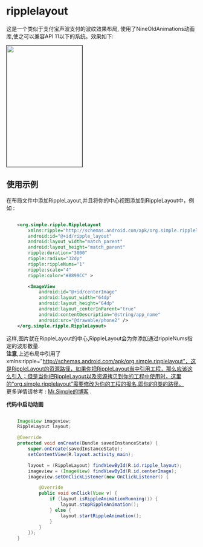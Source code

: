 # ripplelayout
   这是一个类似于支付宝声波支付的波纹效果布局, 使用了NineOldAnimations动画库,使之可以兼容API 11以下的系统。效果如下:      

<img src="http://img.blog.csdn.net/20150109114245750" alt="" width="200" height="320" style="border:1px solid black">

## 使用示例    
   在布局文件中添加RippleLayout,并且将你的中心视图添加到RippleLayout中，例如 :     
```xml

    <org.simple.ripple.RippleLayout
        xmlns:ripple="http://schemas.android.com/apk/org.simple.ripplelayout"
        android:id="@+id/ripple_layout"
        android:layout_width="match_parent"
        android:layout_height="match_parent"
        ripple:duration="3000"
        ripple:radius="32dp"
        ripple:rippleNums="1"
        ripple:scale="4"
        ripple:color="#8899CC" >

        <ImageView
            android:id="@+id/centerImage"
            android:layout_width="64dp"
            android:layout_height="64dp"
            android:layout_centerInParent="true"
            android:contentDescription="@string/app_name"
            android:src="@drawable/phone2" />
    </org.simple.ripple.RippleLayout>
```          

    
这样,图片就在RippleLayout的中心,RippleLayout会为你添加通过rippleNums指定的波形数量.   
**注意**,上述布局中引用了xmlns:ripple="http://schemas.android.com/apk/org.simple.ripplelayout"，这是RippleLayout的资源路径，如果你把RippleLayout当中引用工程，那么应该这么引入；但是当你把RippleLayout以及资源拷贝到你的工程中使用时，这里的“org.simple.ripplelayout”需要修改为你的工程的报名,即你的R类的路径。       
   更多详情请参考 : <a href="http://blog.csdn.net/bboyfeiyu/article/details/42552249" target="_blank">Mr.Simple的博客</a> .          
   
   
   
**代码中启动动画**         
   
```java

    ImageView imageview;
    RippleLayout layout;

    @Override
    protected void onCreate(Bundle savedInstanceState) {
        super.onCreate(savedInstanceState);
        setContentView(R.layout.activity_main);

        layout = (RippleLayout) findViewById(R.id.ripple_layout);
        imageview = (ImageView) findViewById(R.id.centerImage);
        imageview.setOnClickListener(new OnClickListener() {

            @Override
            public void onClick(View v) {
                if (layout.isRippleAnimationRunning()) {
                    layout.stopRippleAnimation();
                } else {
                    layout.startRippleAnimation();
                }
            }
        });
    }
```       


	